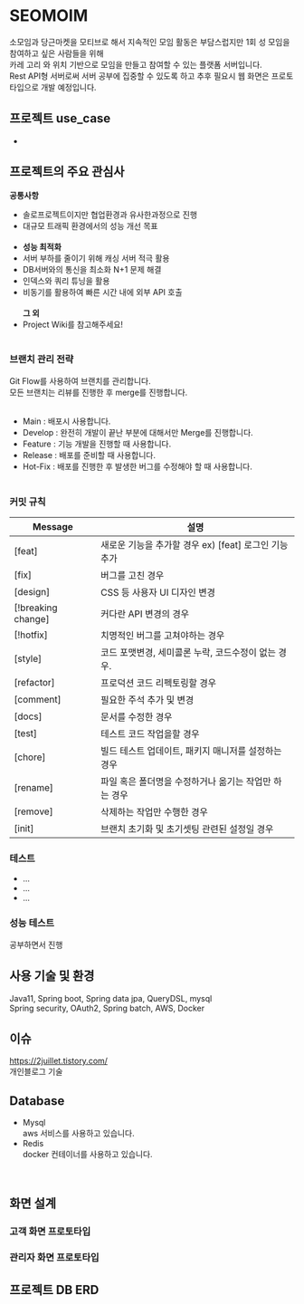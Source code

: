 SEOMOIM
=============
소모임과 당근마켓을 모티브로 해서
지속적인 모임 활동은 부담스럽지만 1회 성 모임을 참여하고 싶은 사람들을 위해 <br>
카레 고리 와 위치 기반으로 모임을 만들고 참여할 수 있는 플랫폼 서버입니다.<br>
Rest API형 서버로써 서버 공부에 집중할 수 있도록 하고 추후 필요시 웹 화면은 프로토타입으로 개발 예정입니다.

## 프로젝트 use_case

-
##  프로젝트의 주요 관심사
<b>공통사항</b><br>
- 솔로프로젝트이지만 협업환경과 유사한과정으로 진행
- 대규모 트래픽 환경에서의 성능 개선 목표
 <br><br>
- 
  <b>성능 최적화</b><br>
- 서버 부하를 줄이기 위해 캐싱 서버 적극 활용
- DB서버와의 통신을 최소화 N+1 문제 해결
- 인덱스와 쿼리 튜닝을 활용
- 비동기를 활용하여 빠른 시간 내에 외부 API 호출
  <br><br>
  <b>그 외</b><br>
- Project Wiki를 참고해주세요!
  <br><br>

### 브랜치 관리 전략
Git Flow를 사용하여 브랜치를 관리합니다.<br>
모든 브랜치는 리뷰를 진행한 후 merge를 진행합니다.<br>
<br>
- Main : 배포시 사용합니다.
- Develop : 완전히 개발이 끝난 부분에 대해서만 Merge를 진행합니다.
- Feature : 기능 개발을 진행할 때 사용합니다.
- Release : 배포를 준비할 때 사용합니다.
- Hot-Fix : 배포를 진행한 후 발생한 버그를 수정해야 할 때 사용합니다.
  <br><br>

###  커밋 규칙

| Message             | 설명                                                                                                           |
| ---------------- | -------------------------------------------------------------------------------------------------------------- |
| [feat]             | 새로운 기능을 추가할 경우 ex) [feat] 로그인 기능 추가                                                                                               |
| [fix]             | 버그를 고친 경우                                                                                                      |
| [design]             | CSS 등 사용자 UI 디자인 변경                                                                                                      |
| [!breaking change]            | 커다란 API 변경의 경우                                                       |
| [!hotfix]         | 치명적인 버그를 고쳐야하는 경우                                                                                                  |
| [style]             | 코드 포맷변경, 세미콜론 누락, 코드수정이 없는 경우.                                                  |
| [refactor]            | 프로덕션 코드 리펙토링할 경우 |
| [comment]           | 필요한 주석 추가 및 변경                                                                                  |
| [docs]          | 문서를 수정한 경우                                                                                      |
| [test]           | 테스트 코드 작업을할 경우                                                             |
| [chore]           | 빌드 테스트 업데이트, 패키지 매니저를 설정하는 경우                                                                             |
| [rename] | 파일 혹은 폴더명을 수정하거나 옮기는 작업만 하는 경우                                                                                         |
| [remove]          | 삭제하는 작업만 수행한 경우                                                                        |
| [init]             | 브랜치 초기화 및 초기셋팅 관련된 설정일 경우|

### 테스트
- ...
- ...
- ...

### 성능 테스트
공부하면서 진행<br>


## 사용 기술 및 환경
Java11, Spring boot, Spring data jpa, QueryDSL, mysql<br>
Spring security, OAuth2, Spring batch, AWS, Docker
<br>

## 이슈
<https://2juillet.tistory.com/><br>
개인블로그 기술<br>

[//]: # (<br>)

[//]: # (## CI)

[//]: # (Jenkins : 서버 운영을 종료하였습니다.<br>)

[//]: # (Naver Cloud Platform&#40;Cloud server&#41;를 사용하고 있습니다.<br>)

[//]: # (PR시마다 자동 Build 및 Test 적용<br>)

[//]: # (비로그인 상태로도 확인이 가능합니다.<br>)

[//]: # ()
[//]: # (## CD)

[//]: # (Docker 이미지를 제작하여 배포합니다.<br>)

[//]: # (CI 서버에서 빌드 완료시 Shell script가 작동하여 빌드된 이미지가 docker hub에 저장됩니다.<br>)

[//]: # (Push 완료시 Delfood 메인 서버에서 docker hub에 올라간 이미지를 받아 실행시킵니다.<br>)

[//]: # ()
[//]: # ()
[//]: # (<br>)
## Database
- Mysql<br>
 aws 서비스를 사용하고 있습니다.
- Redis<br>
docker 컨테이너를 사용하고 있습니다.
<br>

## 화면 설계


### 고객 화면 프로토타입

### 관리자 화면 프로토타입

## 프로젝트 DB ERD
